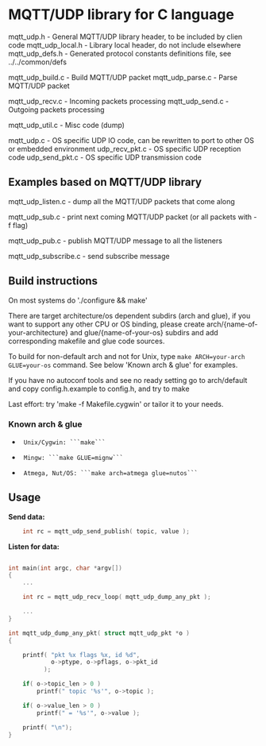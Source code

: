 # MQTT/UDP library for C language


  mqtt_udp.h			- General MQTT/UDP library header, to be included by clien code
  mqtt_udp_local.h		- Library local header, do not include elsewhere
  mqtt_udp_defs.h		- Generated protocol constants definitions file, see ../../common/defs

  mqtt_udp_build.c		- Build MQTT/UDP packet
  mqtt_udp_parse.c		- Parse MQTT/UDP packet

  mqtt_udp_recv.c		- Incoming packets processing
  mqtt_udp_send.c		- Outgoing packets processing

  mqtt_udp_util.c		- Misc code (dump)

  mqtt_udp.c			- OS specific UDP IO code, can be rewritten to port to other OS or embedded environment
  udp_recv_pkt.c		- OS specific UDP reception code
  udp_send_pkt.c		- OS specific UDP transmission code



## Examples based on MQTT/UDP library


  mqtt_udp_listen.c		- dump all the MQTT/UDP packets that come along

  mqtt_udp_sub.c		- print next coming MQTT/UDP packet (or all packets with -f flag)

  mqtt_udp_pub.c		- publish MQTT/UDP message to all the listeners

  mqtt_udp_subscribe.c  - send subscribe message


## Build instructions


On most systems do './configure && make'

There are target architecture/os dependent subdirs (arch and glue), if you want to 
support any other CPU or OS binding, please create arch/{name-of-your-architecture}
and glue/{name-of-your-os} subdirs and add corresponding makefile and glue code
sources.

To build for non-default arch and not for Unix, type ```make ARCH=your-arch GLUE=your-os```
command. See below 'Known arch & glue' for examples.

If you have no autoconf tools and see no ready setting go to arch/default and
copy config.h.example to config.h, and try to make

Last effort: try 'make -f Makefile.cygwin' or tailor it to your needs.


### Known arch & glue

*      Unix/Cygwin: ```make```
*      Mingw: ```make GLUE=mignw```
*      Atmega, Nut/OS: ```make arch=atmega glue=nutos```

## Usage

**Send data:**

```c
    int rc = mqtt_udp_send_publish( topic, value );

```

**Listen for data:**

```c

int main(int argc, char *argv[])
{
    ...

    int rc = mqtt_udp_recv_loop( mqtt_udp_dump_any_pkt );

    ...
}

int mqtt_udp_dump_any_pkt( struct mqtt_udp_pkt *o )
{

    printf( "pkt %x flags %x, id %d",
            o->ptype, o->pflags, o->pkt_id
          );

    if( o->topic_len > 0 )
        printf(" topic '%s'", o->topic );

    if( o->value_len > 0 )
        printf(" = '%s'", o->value );

    printf( "\n");
}


```
